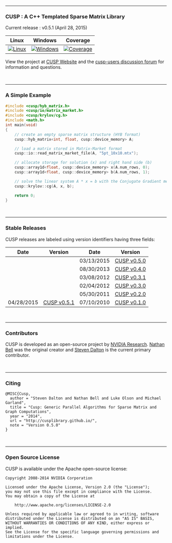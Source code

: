 <hr>
<h3>CUSP : A C++ Templated Sparse Matrix Library</h3>

Current release    : v0.5.1 (April 28, 2015)

| Linux | Windows | Coverage |
| ----- | ------- | -------- |
| [![Linux](https://travis-ci.org/sdalton1/cusplibrary.png)](https://travis-ci.org/sdalton1/cusplibrary) | [![Windows](https://ci.appveyor.com/api/projects/status/36pf1oqwkfq6xekn?svg=true)](https://ci.appveyor.com/project/StevenDalton/cusplibrary) | [![Coverage](https://coveralls.io/repos/sdalton1/cusplibrary/badge.svg?branch=master)](https://coveralls.io/r/sdalton1/cusplibrary?branch=master) |

View the project at [CUSP Website](http://cusplibrary.github.io) and the [cusp-users discussion forum](http://groups.google.com/group/cusp-users) for information and questions.

<br><hr>
<h3>A Simple Example</h3>

```C++
#include <cusp/hyb_matrix.h>
#include <cusp/io/matrix_market.h>
#include <cusp/krylov/cg.h>
#include <math.h>
int main(void)
{
    // create an empty sparse matrix structure (HYB format)
    cusp::hyb_matrix<int, float, cusp::device_memory> A;

    // load a matrix stored in Matrix-Market format
    cusp::io::read_matrix_market_file(A, "5pt_10x10.mtx");

    // allocate storage for solution (x) and right hand side (b)
    cusp::array1d<float, cusp::device_memory> x(A.num_rows, 0);
    cusp::array1d<float, cusp::device_memory> b(A.num_rows, 1);

    // solve the linear system A * x = b with the Conjugate Gradient method
    cusp::krylov::cg(A, x, b);

    return 0;
}
```

<br><hr>
<h3>Stable Releases</h3>

CUSP releases are labeled using version identifiers having three fields:

| Date | Version | Date | Version |
| ---- | ------- | ---- | ------- |
|            |                                                                              | 03/13/2015 | [CUSP v0.5.0](https://github.com/cusplibrary/cusplibrary/archive/v0.5.0.zip) |
|            |                                                                              | 08/30/2013 | [CUSP v0.4.0](https://github.com/cusplibrary/cusplibrary/archive/v0.4.0.zip) |
|            |                                                                              | 03/08/2012 | [CUSP v0.3.1](https://github.com/cusplibrary/cusplibrary/archive/v0.3.1.zip) |
|            |                                                                              | 02/04/2012 | [CUSP v0.3.0](https://github.com/cusplibrary/cusplibrary/archive/v0.3.0.zip) |
|            |                                                                              | 05/30/2011 | [CUSP v0.2.0](https://github.com/cusplibrary/cusplibrary/archive/v0.2.0.zip) |
| 04/28/2015 | [CUSP v0.5.1](https://github.com/cusplibrary/cusplibrary/archive/v0.5.1.zip) | 07/10/2010 | [CUSP v0.1.0](https://github.com/cusplibrary/cusplibrary/archive/v0.1.0.zip) |


<br><hr>
<h3>Contributors</h3>

CUSP is developed as an open-source project by [NVIDIA Research](http://research.nvidia.com).
[Nathan Bell](http:github.com/wnbell) was the original creator and
[Steven Dalton](http://github.com/sdalton1) is the current primary contributor.

<br><hr>
<h3>Citing</h3>

```shell
@MISC{Cusp,
  author = "Steven Dalton and Nathan Bell and Luke Olson and Michael Garland",
  title = "Cusp: Generic Parallel Algorithms for Sparse Matrix and Graph Computations",
  year = "2014",
  url = "http://cusplibrary.github.io/",
  note = "Version 0.5.0"
}
```

<br><hr>
<h3>Open Source License</h3>

CUSP is available under the Apache open-source license:

```
Copyright 2008-2014 NVIDIA Corporation

Licensed under the Apache License, Version 2.0 (the "License");
you may not use this file except in compliance with the License.
You may obtain a copy of the License at

    http://www.apache.org/licenses/LICENSE-2.0

Unless required by applicable law or agreed to in writing, software
distributed under the License is distributed on an "AS IS" BASIS,
WITHOUT WARRANTIES OR CONDITIONS OF ANY KIND, either express or implied.
See the License for the specific language governing permissions and
limitations under the License.
